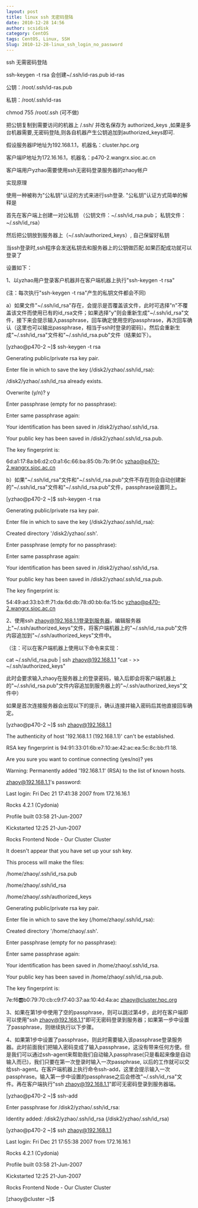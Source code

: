 ```yaml
---
layout: post
title: linux ssh 无密码登陆
date: 2010-12-28 14:56
author: scsidisk
category: CentOS
tags: CentOS, Linux, SSH
Slug: 2010-12-28-linux_ssh_login_no_password
---
```


ssh 无需密码登陆

ssh-keygen -t rsa 会创建\~/.ssh/id-ras.pub id-ras

公钥：/root/.ssh/id-ras.pub

私钥：/root/.ssh/id-ras

chmod 755 /root/.ssh (可不做)

把公钥复制到需要访问的机器上 /.ssh/ 并改名保存为 authorized\_keys
,如果是多台机器需要,无密码登陆,则各自机器产生公钥追加到authorized\_keys即可.

假设服务器IP地址为192.168.1.1，机器名：cluster.hpc.org

客户端IP地址为172.16.16.1，机器名：p470-2.wangrx.sioc.ac.cn

客户端用户yzhao需要使用ssh无密码登录服务器的zhaoy帐户

实现原理

使用一种被称为"公私钥"认证的方式来进行ssh登录.
"公私钥"认证方式简单的解释是

首先在客户端上创建一对公私钥 （公钥文件：\~/.ssh/id\_rsa.pub；
私钥文件：\~/.ssh/id\_rsa）

然后把公钥放到服务器上（\~/.ssh/authorized\_keys）, 自己保留好私钥

当ssh登录时,ssh程序会发送私钥去和服务器上的公钥做匹配.如果匹配成功就可以登录了

设置如下：

1、以yzhao用户登录客户机器并在客户端机器上执行"ssh-keygen -t rsa"

(注：每次执行"ssh-keygen -t rsa"产生的私钥文件都会不同)

a）如果文件"\~/.ssh/id\_rsa"存在，会提示是否覆盖该文件，此时可选择"n"不覆盖该文件而使用已有的id\_rsa文件；如果选择"y"则会重新生成"\~/.ssh/id\_rsa"文件，接下来会提示输入passphrase，回车确定使用空的passphrase，再次回车确认（这里也可以输出passphrase，相当于ssh时登录的密码）。然后会重新生成"\~/.ssh/id\_rsa"文件和"\~/.ssh/id\_rsa.pub"文件（结果如下）。

[yzhao@p470-2 \~]\$ ssh-keygen -t rsa

Generating public/private rsa key pair.

Enter file in which to save the key (/disk2/yzhao/.ssh/id\_rsa):

/disk2/yzhao/.ssh/id\_rsa already exists.

Overwrite (y/n)? y

Enter passphrase (empty for no passphrase):

Enter same passphrase again:

Your identification has been saved in /disk2/yzhao/.ssh/id\_rsa.

Your public key has been saved in /disk2/yzhao/.ssh/id\_rsa.pub.

The key fingerprint is:

6d:a1:17:8a:b6:d2:c0:a1:6c:66:ba:85:0b:7b:9f:0c
yzhao@p470-2.wangrx.sioc.ac.cn

b）如果"\~/.ssh/id\_rsa"文件和"\~/.ssh/id\_rsa.pub"文件不存在则会自动创建新的"\~/.ssh/id\_rsa"文件和"\~/.ssh/id\_rsa.pub"文件，passphrase设置同上。

[yzhao@p470-2 \~]\$ ssh-keygen -t rsa

Generating public/private rsa key pair.

Enter file in which to save the key (/disk2/yzhao/.ssh/id\_rsa):

Created directory '/disk2/yzhao/.ssh'.

Enter passphrase (empty for no passphrase):

Enter same passphrase again:

Your identification has been saved in /disk2/yzhao/.ssh/id\_rsa.

Your public key has been saved in /disk2/yzhao/.ssh/id\_rsa.pub.

The key fingerprint is:

54:49:ad:33:b3:ff:71:da:6d:db:78:d0:bb:6a:15:bc
yzhao@p470-2.wangrx.sioc.ac.cn

2、使用ssh
zhaoy@192.168.1.1登录到服务器，编辑服务器上"\~/.ssh/authorized\_keys"文件，将客户端机器上的"\~/.ssh/id\_rsa.pub"文件内容追加到"\~/.ssh/authorized\_keys"文件中。

（注：可以在客户端机器上使用以下命令来实现：

cat \~/.ssh/id\_rsa.pub | ssh zhaoy@192.168.1.1 "cat - \>\>
\~/.ssh/authorized\_keys"

此时会要求输入zhaoy在服务器上的登录密码，输入后即会将客户端机器上的"\~/.ssh/id\_rsa.pub"文件内容追加到服务器上的"\~/.ssh/authorized\_keys"文件中）

如果是首次连接服务器会出现以下的提示，确认连接并输入密码后其他直接回车确定。

[yzhao@p470-2 \~]\$ ssh zhaoy@192.168.1.1

The authenticity of host '192.168.1.1 (192.168.1.1)' can't be
established.

RSA key fingerprint is 94:91:33:01:6b:e7:10:ae:42:ac:ea:5c:8c:bb:f1:18.

Are you sure you want to continue connecting (yes/no)? yes

Warning: Permanently added '192.168.1.1' (RSA) to the list of known
hosts.

zhaoy@192.168.1.1's password:

Last login: Fri Dec 21 17:41:38 2007 from 172.16.16.1

Rocks 4.2.1 (Cydonia)

Profile built 03:58 21-Jun-2007

Kickstarted 12:25 21-Jun-2007

Rocks Frontend Node - Our Cluster Cluster

It doesn't appear that you have set up your ssh key.

This process will make the files:

/home/zhaoy/.ssh/id\_rsa.pub

/home/zhaoy/.ssh/id\_rsa

/home/zhaoy/.ssh/authorized\_keys

Generating public/private rsa key pair.

Enter file in which to save the key (/home/zhaoy/.ssh/id\_rsa):

Created directory '/home/zhaoy/.ssh'.

Enter passphrase (empty for no passphrase):

Enter same passphrase again:

Your identification has been saved in /home/zhaoy/.ssh/id\_rsa.

Your public key has been saved in /home/zhaoy/.ssh/id\_rsa.pub.

The key fingerprint is:

7e:f6:ab:b0:79:70:cb:c9:f7:40:37:aa:10:4d:4a:ac zhaoy@cluster.hpc.org

3、如果在第1步中使用了空的passphrase，则可以跳过第4步，此时在客户端即可以使用"ssh
zhaoy@192.168.1.1"即可无密码登录到服务器；如果第一步中设置了passphrase，则继续执行以下步骤。

4、如果第1步中设置了passphrase，则此时需要输入该passphrase登录服务器。此时前面我们把输入密码变成了输入passphrase，这没有带来任何方便。但是我们可以通过ssh-agent来帮助我们自动输入passphrase(只是看起来像是自动输入而已)，我们只要在第一次登录时输入一次passphrase,
以后的工作就可以交给ssh-agent。在客户端机器上执行命令ssh-add，这里会提示输入一次passphrase。输入第一步中设置的passphrase之后会修改"\~/.ssh/id\_rsa"文件。再在客户端执行"ssh
zhaoy@192.168.1.1"即可无密码登录到服务器端。

[yzhao@p470-2 \~]\$ ssh-add

Enter passphrase for /disk2/yzhao/.ssh/id\_rsa:

Identity added: /disk2/yzhao/.ssh/id\_rsa (/disk2/yzhao/.ssh/id\_rsa)

[yzhao@p470-2 \~]\$ ssh zhaoy@192.168.1.1

Last login: Fri Dec 21 17:55:38 2007 from 172.16.16.1

Rocks 4.2.1 (Cydonia)

Profile built 03:58 21-Jun-2007

Kickstarted 12:25 21-Jun-2007

Rocks Frontend Node - Our Cluster Cluster

[zhaoy@cluster \~]\$

<div class="posttagsblock">
</div>

